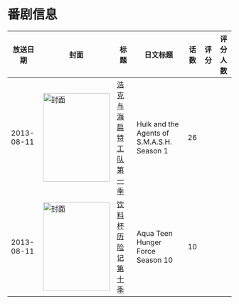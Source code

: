 # 番剧信息

|放送日期|封面|标题|日文标题|话数|评分|评分人数|
|---|---|---|---|---|---|---|
|2013-08-11|<img src="//lain.bgm.tv/pic/cover/c/d9/52/226642_TM1fd.jpg" alt="封面" style="width:150px;height:200px;object-fit:cover;">|[浩克与海扁特工队 第一季](https://bangumi.tv/subject/226642)|Hulk and the Agents of S.M.A.S.H. Season 1|26|||
|2013-08-11|<img src="//lain.bgm.tv/pic/cover/c/56/0a/461507_yl5lZ.jpg" alt="封面" style="width:150px;height:200px;object-fit:cover;">|[饮料杯历险记 第十季](https://bangumi.tv/subject/461507)|Aqua Teen Hunger Force Season 10|10|||
